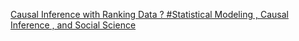 [Causal Inference with Ranking Data ?   #Statistical Modeling , Causal Inference , and Social Science](https://qi.tc/qi/116480)